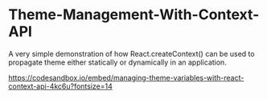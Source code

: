 # Theme-Management-With-Context-API
A very simple demonstration of how React.createContext() can be used to propagate theme either statically or dynamically in an application.

https://codesandbox.io/embed/managing-theme-variables-with-react-context-api-4kc6u?fontsize=14
